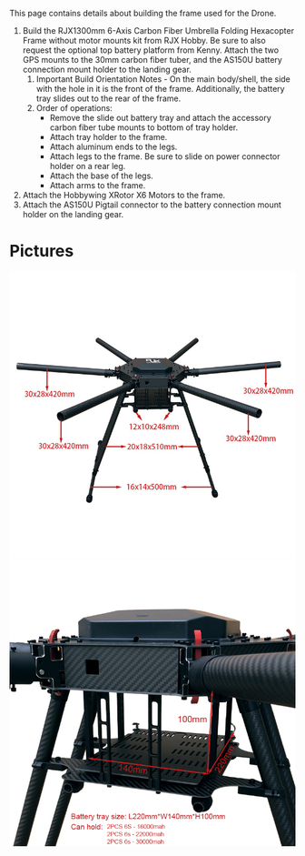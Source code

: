 This page contains details about building the frame used for the Drone.

1. Build the RJX1300mm 6-Axis Carbon Fiber Umbrella Folding Hexacopter Frame without motor mounts kit from RJX Hobby. Be sure to also request the optional top battery platform from Kenny. Attach the two GPS mounts to the 30mm carbon fiber tuber, and the AS150U battery connection mount holder to the landing gear.
   1. Important Build Orientation Notes - On the main body/shell, the side with the hole in it is the front of the frame. Additionally, the battery tray slides out to the rear of the frame.
   2. Order of operations:
      - Remove the slide out battery tray and attach the accessory carbon fiber tube mounts to bottom of tray holder.
      - Attach tray holder to the frame.
      - Attach aluminum ends to the legs.
      - Attach legs to the frame. Be sure to slide on power connector holder on a rear leg.
      - Attach the base of the legs.
      - Attach arms to the frame.
2. Attach the Hobbywing XRotor X6 Motors to the frame.
3. Attach the AS150U Pigtail connector to the battery connection mount holder on the landing gear.


# Pictures
![Frame](./images/frame1.jpg)
![Frame Battery Tray](./images/frame-battery-tray.jpg)